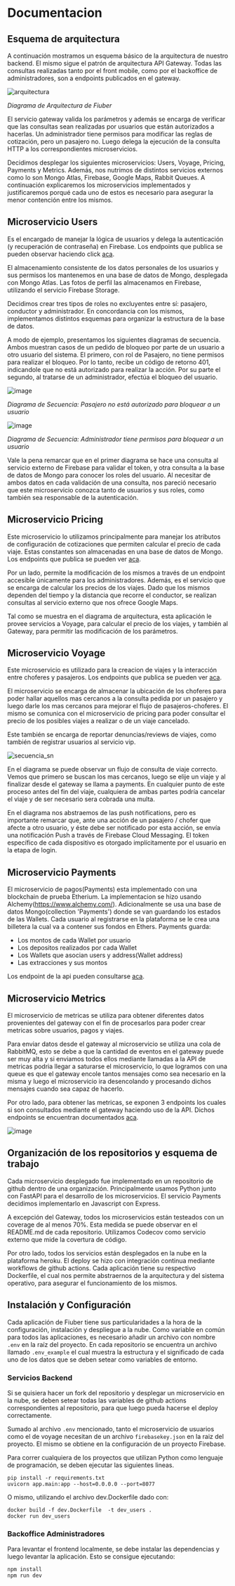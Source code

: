 # Documentacion

## Esquema de arquitectura

A continuación mostramos un esquema básico de la arquitectura de nuestro backend. El mismo sigue el patrón de arquitectura API Gateway. Todas las consultas realizadas tanto por el front mobile, como por el backoffice de administradores, son a endpoints publicados en el gateway. 

![arquitectura](https://user-images.githubusercontent.com/71950097/207928001-083df2cc-b502-4f67-a70f-75ca315ca264.png)

*Diagrama de Arquitectura de Fiuber*


El servicio gateway valida los parámetros y además se encarga de verificar que las consultas sean realizadas por usuarios que están autorizados a hacerlas. Un administrador tiene permisos para modificar las reglas de cotización, pero un pasajero no. Luego delega la ejecución de la consulta HTTP a los correspondientes microservicios. 

Decidimos desplegar los siguientes microservicios: Users, Voyage, Pricing, Payments y Metrics. Además, nos nutrimos de distintos servicios externos como lo son Mongo Atlas, Firebase, Google Maps, Rabbit Queues. A continuación explicaremos los microservicios implementados y justificaremos porqué cada uno de estos es necesario para asegurar la menor contención entre los mismos.



## Microservicio Users
Es el encargado de manejar la lógica de usuarios y delega la autenticación (y recuperación de contraseña) en Firebase. Los endpoints que publica se pueden observar haciendo click [aca](https://fiuber-users-new.herokuapp.com/docs "Documentación Usuarios OpenAPI").

El almacenamiento consistente de los datos personales de los usuarios y sus permisos los mantenemos en una base de datos de Mongo, desplegada con Mongo Atlas. Las fotos de perfil las almacenamos en Firebase, utilizando el servicio Firebase Storage.

Decidimos crear tres tipos de roles no excluyentes entre sí: pasajero, conductor y administrador. En concordancia con los mismos, implementamos distintos esquemas para organizar la estructura de la base de datos.

A modo de ejemplo, presentamos los siguientes diagramas de secuencia. Ambos muestran casos de un pedido de bloqueo por parte de un usuario a otro usuario del sistema. El primero, con rol de Pasajero, no tiene permisos para realizar el bloqueo. Por lo tanto, recibe un código de retorno 401, indicandole que no está autorizado para realizar la acción. Por su parte el segundo, al tratarse de un administrador, efectúa el bloqueo del usuario.


![image](https://user-images.githubusercontent.com/65830097/207720756-befae9e0-8d45-4d14-852e-fa60aa3d7316.png)

*Diagrama de Secuencia: Pasajero no está autorizado para bloquear a un usuario*


![image](https://user-images.githubusercontent.com/65830097/207719047-a2963331-2415-4157-a10b-0546adeb4dab.png)

*Diagrama de Secuencia: Administrador tiene permisos para bloquear a un usuario*


Vale la pena remarcar que en el primer diagrama se hace una consulta al servicio externo de Firebase para validar el token, y otra consulta a la base de datos de Mongo para conocer los roles del usuario. Al necesitar de ambos datos en cada validación de una consulta, nos pareció necesario que este microservicio conozca tanto de usuarios y sus roles, como también sea responsable de la autenticación.  


## Microservicio Pricing
Este microservicio lo utilizamos principalmente para manejar los atributos de configuración de cotizaciones que permiten calcular el precio de cada viaje. Estas constantes son almacenadas en una base de datos de Mongo. Los endpoints que publica se pueden ver [aca](https://fiuber-pricing-new.herokuapp.com/docs "Documentación Cotización OpenAPI"). 


Por un lado, permite la modificación de los mismos a través de un endpoint accesible únicamente para los administradores. Además, es el servicio que se encarga de calcular los precios de los viajes. Dado que los mismos dependen del tiempo y la distancia que recorre el conductor, se realizan consultas al servicio externo que nos ofrece Google Maps.  

Tal como se muestra en el diagrama de arquitectura, esta aplicación le provee servicios a Voyage, para calcular el precio de los viajes, y también al Gateway, para permitir las modificación de los parámetros.


## Microservicio Voyage
Este microservicio es utilizado para la creacion de viajes y la interacción entre choferes y pasajeros. Los endpoints que publica se pueden ver [aca](https://fiuber-voyage-new.herokuapp.com/docs "Documentación Voyage OpenAPI"). 

El microservicio se encarga de almacenar la ubicación de los choferes para poder hallar aquellos mas cercanos a la consulta pedida por un pasajero y luego darle los mas cercanos para mejorar el flujo de pasajeros-choferes. El mismo se comunica con el microservicio de pricing para poder consultar el precio de los posibles viajes a realizar o de un viaje cancelado.

Este también se encarga de reportar denuncias/reviews de viajes, como también de registrar usuarios al servicio vip.

![secuencia_sn](https://user-images.githubusercontent.com/71950097/207716377-5d29a7de-1f28-4dbb-b590-3abfeca0e41a.png)

En el diagrama se puede observar un flujo de consulta de viaje correcto. Vemos que primero se buscan los mas cercanos, luego se elije un viaje y al finalizar desde el gateway se llama a payments. En cualquier punto de este proceso antes del fin del viaje, cualquiera de ambas partes podría cancelar el viaje y de ser necesario sera cobrada una multa.

En el diagrama nos abstraemos de las push notifications, pero es importante remarcar que, ante una acción de un pasajero / chofer que afecte a otro usuario, y éste debe ser notificado por esta acción, se envía una notificación Push a través de Firebase Cloud Messaging. El token específico de cada dispositivo es otorgado implícitamente por el usuario en la etapa de login.

## Microservicio Payments
El microservicio de pagos(Payments) esta implementado con una blockchain de prueba Etherium. La implementacion se hizo usando Alchemy(https://www.alchemy.com/). Adicionalmente se usa una base de datos Mongo(collection 'Payments') donde se van guardando los estados de las Wallets.
Cada usuario al registrarse en la plataforma se le crea una billetera la cual va a contener sus fondos en Ethers.
Payments guarda:
  * Los montos de cada Wallet por usuario
  * Los depositos realizados por cada Wallet
  * Los Wallets que asocian users y address(Wallet address)
  * Las extracciones y sus montos

Los endpoint de la api pueden consultarse [aca](https://github.com/Taller-2-Tyrions/fiuber-payments#readme "Documentación Payments OpenAPI").

## Microservicio Metrics
El microservicio de metricas se utiliza para obtener diferentes datos provenientes del gateway con el fin de procesarlos para poder crear metricas sobre usuarios, pagos y viajes.

Para enviar datos desde el gateway al microservicio se utiliza una cola de RabbitMQ, esto se debe a que la cantidad de eventos en el gateway puede ser muy alta y si enviamos todos ellos mediante llamadas a la API de metricas podria llegar a saturarse el microservicio, lo que logramos con una queue es que el gateway encole tantos mensajes como sea necesario en la misma y luego el microservicio ira desencolando y procesando dichos mensajes cuando sea capaz de hacerlo.

Por otro lado, para obtener las metricas, se exponen 3 endpoints los cuales si son consultados mediante el gateway haciendo uso de la API. Dichos endpoints se encuentran documentados [aca](https://fiuber-metrics-new.herokuapp.com/docs "Documentación Metricas OpenAPI").

![image](https://user-images.githubusercontent.com/74473002/207731178-33ccc151-48e7-40d6-8bac-de28b19502ba.png)




## Organización de los repositorios y esquema de trabajo

Cada microservicio desplegado fue implementado en un repositorio de github dentro de una organización. Principalmente usamos Python junto con FastAPI para el desarrollo de los microservicios. El servicio Payments decidimos implementarlo en Javascript con Express.

A excepción del Gateway, todos los microservicios están testeados con un coverage de al menos 70%. Esta medida se puede observar en el README.md de cada repositorio. Utilizamos Codecov como servicio externo que mide la covertura de código.

Por otro lado, todos los servicios están desplegados en la nube en la plataforma heroku. El deploy se hizo con integración continua mediante workflows de github actions. Cada aplicación tiene su respectivo Dockerfile, el cual nos permite abstraernos de la arquitectura y del sistema operativo, para asegurar el funcionamiento de los mismos.



## Instalación y Configuración

Cada aplicación de Fiuber tiene sus particularidades a la hora de la configuración, instalación y despliegue a la nube. Como variable en común para todos las aplicaciones, es necesario añadir un archivo con nombre `.env` en la raíz del proyecto. En cada repositorio se encuentra un archivo llamado `.env_example` el cual muestra la estructura y el significado de cada uno de los datos que se deben setear como variables de entorno.

### Servicios Backend

Si se quisiera hacer un fork del repositorio y desplegar un microservicio en la nube, se deben setear todas las variables de github actions correspondientes al repositorio, para que luego pueda hacerse el deploy correctamente. 

Sumado al archivo `.env` mencionado, tanto el microservicio de usuarios como el de voyage necesitan de un archivo `firebasekey.json` en la raiz del proyecto. El mismo se obtiene en la configuración de un proyecto Firebase.

Para correr cualquiera de los proyectos que utilizan Python como lenguaje de programación, se deben ejecutar las siguientes lineas. 

```shell
pip install -r requirements.txt
uvicorn app.main:app --host=0.0.0.0 --port=8077
``` 

O mismo, utilizando el archivo dev.Dockerfile dado con:

```shell
docker build -f dev.Dockerfile  -t dev_users .
docker run dev_users
```

### Backoffice Administradores
Para levantar el frontend localmente, se debe instalar las dependencias y luego levantar la aplicación. Esto se consigue ejecutando:

```shell
npm install
npm run dev
```
